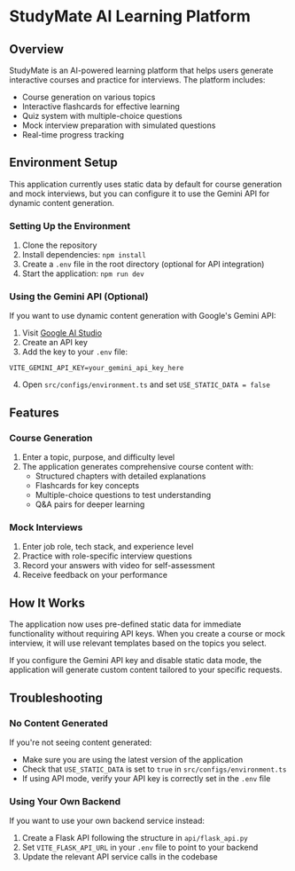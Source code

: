 
# StudyMate AI Learning Platform

## Overview

StudyMate is an AI-powered learning platform that helps users generate interactive courses and practice for interviews. The platform includes:

- Course generation on various topics
- Interactive flashcards for effective learning
- Quiz system with multiple-choice questions
- Mock interview preparation with simulated questions
- Real-time progress tracking

## Environment Setup

This application currently uses static data by default for course generation and mock interviews, but you can configure it to use the Gemini API for dynamic content generation.

### Setting Up the Environment

1. Clone the repository
2. Install dependencies: `npm install`
3. Create a `.env` file in the root directory (optional for API integration)
4. Start the application: `npm run dev`

### Using the Gemini API (Optional)

If you want to use dynamic content generation with Google's Gemini API:

1. Visit [Google AI Studio](https://makersuite.google.com/app/apikey)
2. Create an API key
3. Add the key to your `.env` file:
```
VITE_GEMINI_API_KEY=your_gemini_api_key_here
```
4. Open `src/configs/environment.ts` and set `USE_STATIC_DATA = false`

## Features

### Course Generation

1. Enter a topic, purpose, and difficulty level
2. The application generates comprehensive course content with:
   - Structured chapters with detailed explanations
   - Flashcards for key concepts
   - Multiple-choice questions to test understanding
   - Q&A pairs for deeper learning

### Mock Interviews

1. Enter job role, tech stack, and experience level
2. Practice with role-specific interview questions
3. Record your answers with video for self-assessment
4. Receive feedback on your performance

## How It Works

The application now uses pre-defined static data for immediate functionality without requiring API keys. When you create a course or mock interview, it will use relevant templates based on the topics you select.

If you configure the Gemini API key and disable static data mode, the application will generate custom content tailored to your specific requests.

## Troubleshooting

### No Content Generated

If you're not seeing content generated:
- Make sure you are using the latest version of the application
- Check that `USE_STATIC_DATA` is set to `true` in `src/configs/environment.ts`
- If using API mode, verify your API key is correctly set in the `.env` file

### Using Your Own Backend

If you want to use your own backend service instead:
1. Create a Flask API following the structure in `api/flask_api.py`
2. Set `VITE_FLASK_API_URL` in your `.env` file to point to your backend
3. Update the relevant API service calls in the codebase
